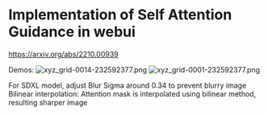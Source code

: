 # Implementation of Self Attention Guidance in webui
https://arxiv.org/abs/2210.00939

Demos:
![xyz_grid-0014-232592377.png](resources%2Fimg%2Fxyz_grid-0014-232592377.png)
![xyz_grid-0001-232592377.png](resources%2Fimg%2Fxyz_grid-0001-232592377.png)

For SDXL model, adjust Blur Sigma around 0.34 to prevent blurry image
Bilinear interpolation: Attention mask is interpolated using bilinear method, resulting sharper image
